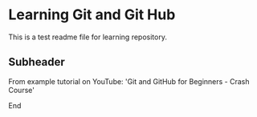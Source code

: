# Learning Git and Git Hub

This is a test readme file for learning repository.

## Subheader

From example tutorial on YouTube:
'Git and GitHub for Beginners - Crash Course'

End
